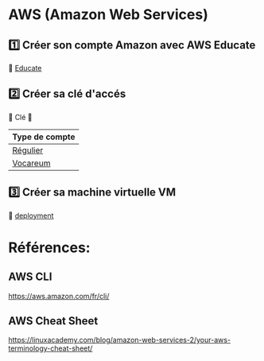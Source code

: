 # AWS (Amazon Web Services)


## :one: Créer son compte Amazon avec AWS Educate

:pushpin: [Educate](Educate.md)

## :two: Créer sa clé d'accés

:pushpin: Clé :key:

| Type de compte              |
|-----------------------------|
| [Régulier](account/key.md)  |
| [Vocareum](starter/key.md)  |

## :three: Créer sa machine virtuelle VM

:pushpin: [deployment](Deployment.md)


# Références: 

## AWS CLI

https://aws.amazon.com/fr/cli/

## AWS Cheat Sheet

https://linuxacademy.com/blog/amazon-web-services-2/your-aws-terminology-cheat-sheet/


